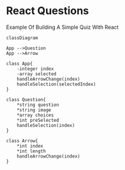# React Questions

Example Of Building A Simple Quiz With React


```mermaid
classDiagram

App -->Question
App -->Arrow

class App{
    -integer index
    -array selected
    handleArrowChange(index)
    handleSelection(selectedIndex)
}

class Question{
    *string question
    *string image
    *array choices
    *int preSelected
    handleSelection(index)
}

class Arrow{
    *int index
    *int length
    handleArrowChange(index)
}

```
